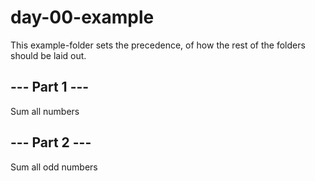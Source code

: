# day-00-example

This example-folder sets the precedence, of how the rest of the folders should be laid out.

## --- Part 1 ---

Sum all numbers

## --- Part 2 ---

Sum all odd numbers

